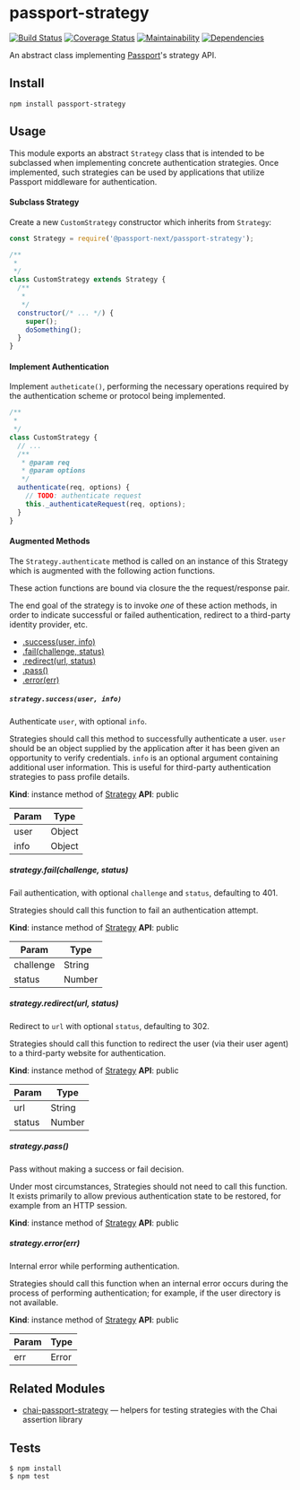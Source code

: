 # passport-strategy

[![Build Status](https://travis-ci.org/passport-next/passport-strategy.svg?branch=master)](https://travis-ci.org/passport-next/passport-strategy)
[![Coverage Status](https://coveralls.io/repos/github/passport-next/passport-strategy/badge.svg?branch=master)](https://coveralls.io/github/passport-next/passport-strategy?branch=master)
[![Maintainability](https://api.codeclimate.com/v1/badges/5c6d93b9711897ef2949/maintainability)](https://codeclimate.com/github/passport-next/passport-strategy/maintainability)
[![Dependencies](https://david-dm.org/passport-next/passport-strategy.png)](https://david-dm.org/passport-next/passport-strategy)
<!--[![SAST](https://gitlab.com/passport-next/passport-strategy/badges/master/build.svg)](https://gitlab.com/passport-next/passport-strategy/badges/master/build.svg)-->

An abstract class implementing [Passport](http://passportjs.org/)'s strategy
API.

## Install

```shell
npm install passport-strategy
```

## Usage

This module exports an abstract `Strategy` class that is intended to be
subclassed when implementing concrete authentication strategies.  Once
implemented, such strategies can be used by applications that utilize Passport
middleware for authentication.

#### Subclass Strategy

Create a new `CustomStrategy` constructor which inherits from `Strategy`:

```javascript
const Strategy = require('@passport-next/passport-strategy');

/**
 *
 */
class CustomStrategy extends Strategy {
  /**
   *
   */
  constructor(/* ... */) {
    super();
    doSomething();
  }
}
```

#### Implement Authentication

Implement `autheticate()`, performing the necessary operations required by the
authentication scheme or protocol being implemented.

```javascript
/**
 *
 */
class CustomStrategy {
  // ...
  /**
   * @param req
   * @param options
   */
  authenticate(req, options) {
    // TODO: authenticate request
    this._authenticateRequest(req, options);
  }
}
```

#### Augmented Methods

The `Strategy.authenticate` method is called on an instance of this Strategy
which is augmented with the following action functions.

These action functions are bound via closure the the request/response pair.

The end goal of the strategy is to invoke *one* of these action methods, in
order to indicate successful or failed authentication, redirect to a
third-party identity provider, etc.

* [.success(user, info)](#Strategy+success)
* [.fail(challenge, status)](#Strategy+fail)
* [.redirect(url, status)](#Strategy+redirect)
* [.pass()](#Strategy+pass)
* [.error(err)](#Strategy+error)

##### `strategy.success(user, info)`

Authenticate `user`, with optional `info`.

Strategies should call this method to successfully authenticate a
user.  `user` should be an object supplied by the application after it
has been given an opportunity to verify credentials.  `info` is an
optional argument containing additional user information.  This is
useful for third-party authentication strategies to pass profile
details.

**Kind**: instance method of [Strategy](#Strategy)
**API**: public

| Param | Type |
| --- | --- |
| user | Object |
| info | Object |

##### strategy.fail(challenge, status)

Fail authentication, with optional `challenge` and `status`, defaulting
to 401.

Strategies should call this function to fail an authentication attempt.

**Kind**: instance method of [Strategy](#Strategy)
**API**: public

| Param | Type |
| --- | --- |
| challenge | String |
| status | Number |

##### strategy.redirect(url, status)

Redirect to `url` with optional `status`, defaulting to 302.

Strategies should call this function to redirect the user (via their
user agent) to a third-party website for authentication.

**Kind**: instance method of [Strategy](#Strategy)
**API**: public

| Param | Type |
| --- | --- |
| url | String |
| status | Number |

##### strategy.pass()

Pass without making a success or fail decision.

Under most circumstances, Strategies should not need to call this
function.  It exists primarily to allow previous authentication state
to be restored, for example from an HTTP session.

**Kind**: instance method of [Strategy](#Strategy)
**API**: public

##### strategy.error(err)

Internal error while performing authentication.

Strategies should call this function when an internal error occurs
during the process of performing authentication; for example, if the
user directory is not available.

**Kind**: instance method of [Strategy](#Strategy)
**API**: public

| Param | Type |
| --- | --- |
| err | Error |

## Related Modules

- [chai-passport-strategy](https://github.com/jaredhanson/chai-passport-strategy) — helpers for testing strategies with the Chai assertion library

## Tests

    $ npm install
    $ npm test
